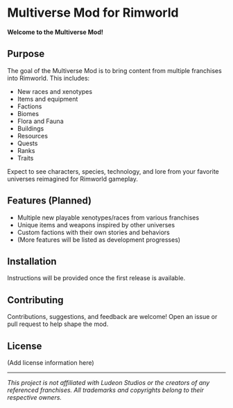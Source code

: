 # Multiverse Mod for Rimworld

**Welcome to the Multiverse Mod!**

## Purpose

The goal of the Multiverse Mod is to bring content from multiple franchises into Rimworld. This includes:

- New races and xenotypes
- Items and equipment
- Factions
- Biomes
- Flora and Fauna
- Buildings
- Resources
- Quests
- Ranks
- Traits

Expect to see characters, species, technology, and lore from your favorite universes reimagined for Rimworld gameplay.

## Features (Planned)

- Multiple new playable xenotypes/races from various franchises
- Unique items and weapons inspired by other universes
- Custom factions with their own stories and behaviors
- (More features will be listed as development progresses)

## Installation

Instructions will be provided once the first release is available.

## Contributing

Contributions, suggestions, and feedback are welcome! Open an issue or pull request to help shape the mod.

## License

(Add license information here)

---

*This project is not affiliated with Ludeon Studios or the creators of any referenced franchises. All trademarks and copyrights belong to their respective owners.*
